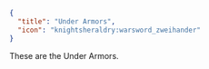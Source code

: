 ```json
{ 
  "title": "Under Armors",
  "icon": "knightsheraldry:warsword_zweihander"
}
```

These are the Under Armors.